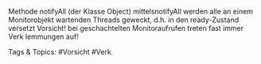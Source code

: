 Methode notifyAll (der Klasse Object)
mittelsnotifyAll werden alle an einem Monitorobjekt wartenden Threads
geweckt, d.h. in den ready-Zustand versetzt
Vorsicht!
bei geschachtelten Monitoraufrufen treten fast immer Verk lemmungen auf!

   Tags & Topics:
   #Vorsicht
   #Verk